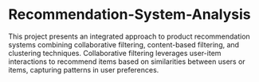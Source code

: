 # Recommendation-System-Analysis
This project presents an integrated approach to product recommendation systems combining collaborative filtering, content-based filtering, and clustering techniques. Collaborative filtering leverages user-item interactions to recommend items based on similarities between users or items, capturing patterns in user preferences.
